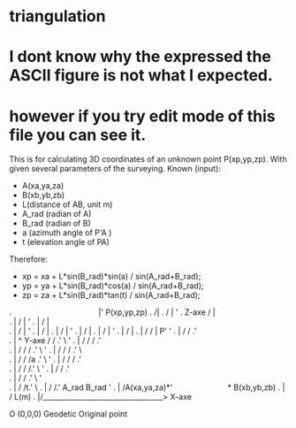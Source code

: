 # triangulation
# I dont know why the expressed the ASCII figure is not what I expected.
# however if you try edit mode of this file you can see it.

This is for calculating 3D coordinates of an unknown point P(xp,yp,zp). 
With given several parameters of the surveying.
Known (input):
-	A(xa,ya,za)
-	B(xb,yb,zb)
-	L(distance of AB, unit m)
-	A_rad (radian of A)
-	B_rad (radian of B)
-	a (azimuth angle of P'A )
-	t (elevation angle of PA)

Therefore:
-	xp = xa + L*sin(B_rad)*sin(a) / sin(A_rad+B_rad);
-	yp = ya + L*sin(B_rad)*cos(a) / sin(A_rad+B_rad);
-	zp = za + L*sin(B_rad)*tan(t) / sin(A_rad+B_rad);
                                         
.	                                        |' P(xp,yp,zp)
.	                                       /|
.	                                      / | '
.	  Z-axe                              /  |  
.	|                                   /   |  '
.	|                                  /    |    
.	|                                 /     |   '
.	|                                /      |
.	|                               /       |    '
.	|                              /        |
.	|                             /         |     '
.	|                            /          |
.	|                           /   /       | P'   '
.	|                          /   /       .'\
.	|             ^ Y-axe     /   /      .'   \     '
.	|            /           /   /     .'      \
.	|           /           /   /    .'         \    '
.	|          /           /   /   .'            \    
.	|         /           /   /a .'               \   '
.	|        /           /   / .'                  \
.	|       /           /   /.'                     \  '
.	|      /           /   .'                        \
.	|     /           /  .'                           \ '  
.	|    /           /t.'                              \ 
.	|   /           /.' A_rad                     B_rad \'
.	|  /A(xa,ya,za)*'` ` ` ` ` ` ` ` ` ` ` ` ` ` ` ` ` ` * B(xb,yb,zb)
.	| /                                L(m)
.	|/__________________________________> X-axe
                                    
O (0,0,0) Geodetic Original point
